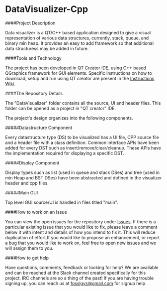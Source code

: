 # DataVisualizer-Cpp

####Project Description

Data visualizer is a QT/C++ based application designed to give a visual representation of various data structures, currently, stack, queue, and binary min heap. It provides an easy to add framework so that additional data structuress may be added in future.

####Tools and Technology

The project has been developed in QT Creator IDE, using C++ based QGraphics framework for GUI elements. Specific instructions on how to download, setup and run using QT creator are present in the [Instructions Wiki](https://github.com/FOSSLGYS/DataVisualizer-Cpp/wiki).

####The Repository Details

The "DataVisualizer" folder contains all the source, UI and header files. This folder can be opened as a project in "QT creator" IDE. 

The project's design organizes into the following components.

#####Datastructure Component

Every datastructure type (DS) to be visualized has a UI file, CPP source file and a header file with a class definition. Common interface APIs have been added for every DST such as insert/remove/clear/cleanup. These APIs have the implementation required for displaying a specific DST. 

#####Display Component

Display types such as list (used in queue and stack DSes) and tree (used in min Heap and BST DSes) have been abstracted and defined in the visualizer header and cpp files.

#####Main GUI

Top level GUI source/UI is handled in files titled "main".

####How to work on an Issue

You can view the open issues for the repository under [Issues](https://github.com/FOSSLGYS/DataVisualizer-Cpp/issues). If there is a particular existing issue that you would like to fix, please leave a comment below it with intent and details of how you intend to fix it. This will reduce duplication of effort.If you would like to propose an enhancement, or report a bug that you would like to work on, feel free to open new issues and we will assign them to you.

####How to get help

Have questions, comments, feedback or looking for help? We are available and can be reached at the Slack channel created specifically for this project. IRC channels are so a thing of the past! If you are having trouble signing up, you can reach us at fosslgys@gmail.com for signup help.
